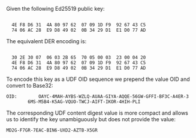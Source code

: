 
Given the following Ed25519 public key:

~~~~

  4E F8 D6 31  4A 80 97 62  07 09 1D F9  92 67 43 C5
  74 06 AC 28  E9 D8 49 02  0B 34 29 D1  E1 D0 77 AD
~~~~

The equivalent DER encoding is:

~~~~

  30 2E 30 07  06 03 2B 65  70 05 00 03  23 00 04 20
  4E F8 D6 31  4A 80 97 62  07 09 1D F9  92 67 43 C5
  74 06 AC 28  E9 D8 49 02  0B 34 29 D1  E1 D0 77 AD
~~~~

To encode this key as a UDF OID sequence we prepend the value OID
and convert to Base32:

~~~~
OID:        OAYC-4MAH-AYBS-WZLQ-AUAA-GIYA-AQQE-56GW-GFFI-BF3C-A4ER-3
        6MS-M5B4-K5AG-VQUO-TWCJ-AIFT-IKOR-4HIH-PLI
~~~~

The corresponding UDF content digest value is more compact and allows us to identify the 
key unambiguously but does not provide the value:

~~~~
MD2G-F7GR-7EAC-BIN6-UXD2-AZTB-X5GR
~~~~
